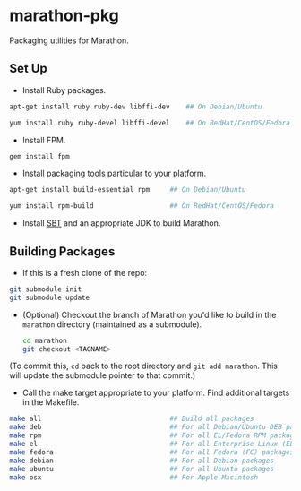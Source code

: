 marathon-pkg
============

Packaging utilities for Marathon.


Set Up
------
* Install Ruby packages.

```bash
apt-get install ruby ruby-dev libffi-dev	## On Debian/Ubuntu
```

```bash
yum install ruby ruby-devel libffi-devel	## On RedHat/CentOS/Fedora
```

* Install FPM.

```bash
gem install fpm
```

* Install packaging tools particular to your platform.

```bash
apt-get install build-essential rpm		## On Debian/Ubuntu
```

```bash
yum install rpm-build                   ## On RedHat/CentOS/Fedora
```

* Install [SBT](http://www.scala-sbt.org/release/tutorial/Installing-sbt-on-Linux.html) and an appropriate JDK to build Marathon.

Building Packages
-----------------
* If this is a fresh clone of the repo:

```bash
git submodule init
git submodule update
```

* (Optional) Checkout the branch of Marathon you'd like to build in the
  `marathon` directory (maintained as a submodule).

  ```bash
  cd marathon
  git checkout <TAGNAME>
  ```
(To commit this, `cd` back to the root directory and `git add marathon`. This will update the submodule pointer to that commit.)

* Call the make target appropriate to your platform. Find additional targets in the Makefile.

```bash
make all                                ## Build all packages
make deb                                ## For all Debian/Ubuntu DEB packages
make rpm                                ## For all EL/Fedora RPM packages
make el                                 ## For all Enterprise Linux (EL) packages
make fedora                             ## For all Fedora (FC) packages
make debian                             ## For all Debian packages
make ubuntu                             ## For all Ubuntu packages
make osx                                ## For Apple Macintosh
```

